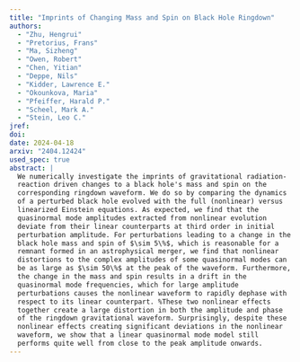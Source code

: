 ```yaml
---
title: "Imprints of Changing Mass and Spin on Black Hole Ringdown"
authors:
  - "Zhu, Hengrui"
  - "Pretorius, Frans"
  - "Ma, Sizheng"
  - "Owen, Robert"
  - "Chen, Yitian"
  - "Deppe, Nils"
  - "Kidder, Lawrence E."
  - "Okounkova, Maria"
  - "Pfeiffer, Harald P."
  - "Scheel, Mark A."
  - "Stein, Leo C."
jref:
doi:
date: 2024-04-18
arxiv: "2404.12424"
used_spec: true
abstract: |
  We numerically investigate the imprints of gravitational radiation-
  reaction driven changes to a black hole's mass and spin on the
  corresponding ringdown waveform. We do so by comparing the dynamics
  of a perturbed black hole evolved with the full (nonlinear) versus
  linearized Einstein equations. As expected, we find that the
  quasinormal mode amplitudes extracted from nonlinear evolution
  deviate from their linear counterparts at third order in initial
  perturbation amplitude. For perturbations leading to a change in the
  black hole mass and spin of $\sim 5\%$, which is reasonable for a
  remnant formed in an astrophysical merger, we find that nonlinear
  distortions to the complex amplitudes of some quasinormal modes can
  be as large as $\sim 50\%$ at the peak of the waveform. Furthermore,
  the change in the mass and spin results in a drift in the
  quasinormal mode frequencies, which for large amplitude
  perturbations causes the nonlinear waveform to rapidly dephase with
  respect to its linear counterpart. %These two nonlinear effects
  together create a large distortion in both the amplitude and phase
  of the ringdown gravitational waveform. Surprisingly, despite these
  nonlinear effects creating significant deviations in the nonlinear
  waveform, we show that a linear quasinormal mode model still
  performs quite well from close to the peak amplitude onwards.
---
```

